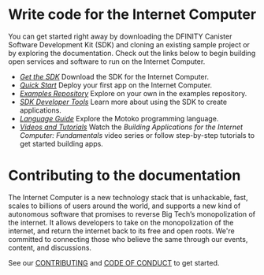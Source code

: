 # Write code for the Internet Computer

You can get started right away by downloading the DFINITY Canister Software Development Kit (SDK) and cloning an existing sample project or by exploring the documentation. Check out the links below to begin building open services and software to run on the Internet Computer.

- [*Get the SDK*](https://sdk.dfinity.org/docs/download.html) Download the SDK for the Internet Computer.
- [*Quick Start*](https://sdk.dfinity.org/docs/quickstart/quickstart-intro.html) Deploy your first app on the Internet Computer.
- [*Examples Repository*](https://github.com/dfinity/examples) Explore on your own in the examples repository.
- [*SDK Developer Tools*](https://sdk.dfinity.org/docs/developers-guide/introduction-key-concepts.html) Learn more about using the SDK to create applications.
- [*Language Guide*](https://sdk.dfinity.org/docs/language-guide/motoko.html) Explore the Motoko programming language.
- [*Videos and Tutorials*](https://sdk.dfinity.org/docs/videos-tutorials.html) Watch the _Building Applications for the Internet Computer: Fundamentals_ video series or follow step-by-step tutorials to get started building apps.

# Contributing to the documentation

The Internet Computer is a new technology stack that is unhackable, fast, scales to billions of users around the world, and supports a new kind of autonomous software that promises to reverse Big Tech’s monopolization of the internet. It allows developers to take on the monopolization of the internet, and return the internet back to its free and open roots. We're committed to connecting those who believe the same through our events, content, and discussions.

See our [CONTRIBUTING](.github/CONTRIBUTING.md) and [CODE OF CONDUCT](.github/CODE_OF_CONDUCT.md) to get started.
